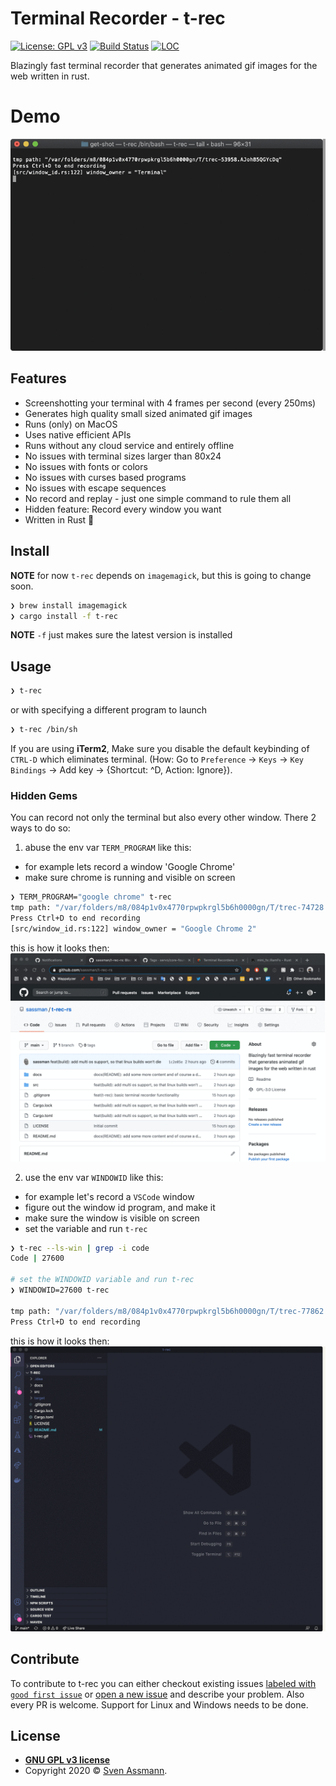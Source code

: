 # Terminal Recorder - t-rec

[![License: GPL v3](https://img.shields.io/badge/License-GPLv3-blue.svg)](https://www.gnu.org/licenses/gpl-3.0)
[![Build Status](https://github.com/sassman/t-rec-rs/workflows/Build/badge.svg)](https://github.com/sassman/t-rec-rs/actions?query=branch%3Amain+workflow%3ABuild+)
[![LOC](https://tokei.rs/b1/github/sassman/t-rec-rs?category=code)](https://github.com/Aaronepower/tokei)

Blazingly fast terminal recorder that generates animated gif images for the web written in rust.

# Demo

![demo](./docs/demo.gif)

## Features

- Screenshotting your terminal with 4 frames per second (every 250ms)
- Generates high quality small sized animated gif images
- Runs (only) on MacOS
- Uses native efficient APIs
- Runs without any cloud service and entirely offline
- No issues with terminal sizes larger than 80x24
- No issues with fonts or colors
- No issues with curses based programs
- No issues with escape sequences
- No record and replay - just one simple command to rule them all
- Hidden feature: Record every window you want
- Written in Rust 🦀

## Install

**NOTE** for now `t-rec` depends on `imagemagick`, but this is going to change soon.

```sh
❯ brew install imagemagick
❯ cargo install -f t-rec 
```

**NOTE** `-f` just makes sure the latest version is installed

## Usage

```sh
❯ t-rec
```

or with specifying a different program to launch

```sh
❯ t-rec /bin/sh
```

If you are using **iTerm2**, Make sure you disable the default keybinding of `CTRL-D` which eliminates terminal. (How: Go to `Preference` -> `Keys` -> `Key Bindings` -> Add key -> {Shortcut: ^D, Action: Ignore}).

### Hidden Gems

You can record not only the terminal but also every other window. There 2 ways to do so:

1) abuse the env var `TERM_PROGRAM` like this:
- for example lets record a window 'Google Chrome'
- make sure chrome is running and visible on screen

```sh
❯ TERM_PROGRAM="google chrome" t-rec
tmp path: "/var/folders/m8/084p1v0x4770rpwpkrgl5b6h0000gn/T/trec-74728.rUxBx3ohGiQ2"
Press Ctrl+D to end recording
[src/window_id.rs:122] window_owner = "Google Chrome 2"
```

this is how it looks then:
![demo-chrome](./docs/demo-chrome.gif)

2) use the env var `WINDOWID` like this:
- for example let's record a `VSCode` window
- figure out the window id program, and make it 
- make sure the window is visible on screen
- set the variable and run `t-rec`

```sh
❯ t-rec --ls-win | grep -i code
Code | 27600

# set the WINDOWID variable and run t-rec
❯ WINDOWID=27600 t-rec

tmp path: "/var/folders/m8/084p1v0x4770rpwpkrgl5b6h0000gn/T/trec-77862.BMYiHNRWqv9Y"
Press Ctrl+D to end recording

```

this is how it looks then:
![demo-vscode](./docs/demo-vscode.gif)

## Contribute

To contribute to t-rec you can either checkout existing issues [labeled with `good first issue`][4] or [open a new issue][5] and describe your problem.
Also every PR is welcome. Support for Linux and Windows needs to be done.

## License

- **[GNU GPL v3 license](https://www.gnu.org/licenses/gpl-3.0)**
- Copyright 2020 © [Sven Assmann][2].

[2]: https://www.d34dl0ck.me
[4]: https://github.com/sassman/t-rec-rs/issues?q=is%3Aissue+is%3Aopen+label%3A%22good+first+issue%22
[5]: https://github.com/sassman/t-rec-rs/issues/new/choose
